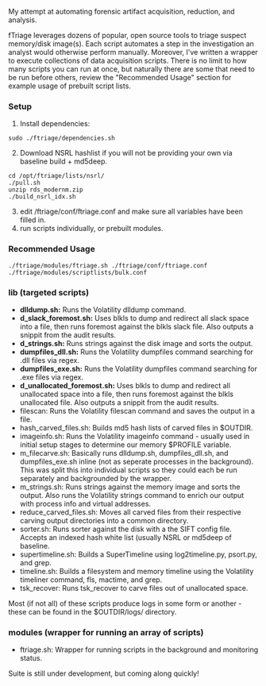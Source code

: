 My attempt at automating forensic artifact acquisition, reduction, and analysis.  

fTriage leverages dozens of popular, open source tools to triage suspect memory/disk image(s). Each script automates a step in the investigation an analyst would otherwise perform manually. Moreover, I've written a wrapper to execute collections of data acquisition scripts. There is no limit to how many scripts you can run at once, but naturally there are some that need to be run before others, review the "Recommended Usage" section for example usage of prebuilt script lists.

### Setup
1. Install dependencies:
```
sudo ./ftriage/dependencies.sh
```
2. Download NSRL hashlist if you will not be providing your own via baseline build + md5deep.
```
cd /opt/ftriage/lists/nsrl/
./pull.sh
unzip rds_modernm.zip
./build_nsrl_idx.sh
```
3. edit /ftriage/conf/ftriage.conf and make sure all variables have been filled in.
4. run scripts individually, or prebuilt modules.

### Recommended Usage
```
./ftriage/modules/ftriage.sh ./ftriage/conf/ftriage.conf ./ftriage/modules/scriptlists/bulk.conf
```

### lib (targeted scripts)
- **dlldump.sh:** Runs the Volatility dlldump command.  
- **d_slack_foremost.sh:** Uses blkls to dump and redirect all slack space into a file, then runs foremost against the blkls slack file. Also outputs a snippit from the audit results.  
- **d_strings.sh:** Runs strings against the disk image and sorts the output.  
- **dumpfiles_dll.sh:** Runs the Volatility dumpfiles command searching for .dll files via regex.  
- **dumpfiles_exe.sh:** Runs the Volatility dumpfiles command searching for .exe files via regex.   
- **d_unallocated_foremost.sh:** Uses blkls to dump and redirect all unallocated space into a file, then runs foremost against the blkls unallocated file. Also outputs a snippit from the audit results.  
- filescan: Runs the Volatility filescan command and saves the output in a file.  
- hash_carved_files.sh: Builds md5 hash lists of carved files in $OUTDIR.  
- imageinfo.sh: Runs the Volatility imageinfo command - usually used in initial setup stages to determine our memory $PROFILE variable.  
- m_filecarve.sh: Basically runs dlldump.sh, dumpfiles_dll.sh, and dumpfiles_exe.sh inline (not as seperate processes in the background). This was split this into individual scripts so they could each be run separately and backgrounded by the wrapper.  
- m_strings.sh: Runs strings against the memory image and sorts the output. Also runs the Volatility strings command to enrich our output with process info and virtual addresses.  
- reduce_carved_files.sh: Moves all carved files from their respective carving output directories into a common directory. 
- sorter.sh: Runs sorter against the disk with a the SIFT config file. Accepts an indexed hash white list (usually NSRL or md5deep of baseline.  
- supertimeline.sh: Builds a SuperTimeline using log2timeline.py, psort.py, and grep.
- timeline.sh: Builds a filesystem and memory timeline using the Volatility timeliner command, fls, mactime, and grep.  
- tsk_recover: Runs tsk_recover to carve files out of unallocated space.  

Most (if not all) of these scripts produce logs in some form or another - these can be found in the $OUTDIR/logs/ directory.

### modules (wrapper for running an array of scripts)
- ftriage.sh: Wrapper for running scripts in the background and monitoring status.

Suite is still under development, but coming along quickly!

